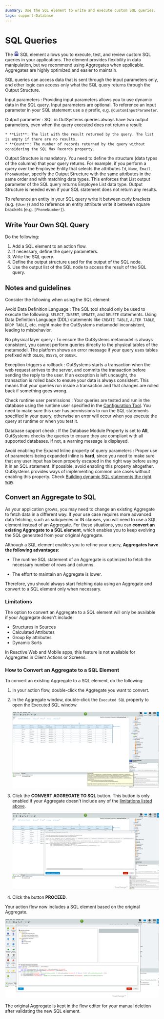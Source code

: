 ```yaml
---
summary: Use the SQL element to write and execute custom SQL queries.
tags: support-Database
---
```


# SQL Queries

The ![SQL](../../../shared/icons-tools/advanced-query.png) SQL element allows you to execute, test, and review custom SQL queries in your applications. The element provides flexibility in data manipulation, but we recommend using Aggregates when applicable. Aggregates are highly optimized and easier to maintain.

SQL queries can access data that is sent through the input parameters only, and other logic can access only what the SQL query returns through the Output Structure.

Input parameters
:   Providing input parameters allows you to use dynamic data in the SQL query. Input parameters are optional. To reference an input parameter in your SQL statement use a `@` prefix, e.g. `@CustomInputParameter`.

Output parameter
:   SQL in OutSystems queries always have two output parameters, even when the query executed does not return a result:

    * **List**: The list with the result returned by the query. The list is empty if there are no results.
    * **Count**: The number of records returned by the query without considering the SQL Max Records property.

Output Structure is mandatory. You need to define the structure (data types of the columns) that your query returns. For example, if you perform a query over the Employee Entity that selects the attributes `Id`, `Name`, `Email`, `PhoneNumber`, specify the Output Structure with the same attributes in the same order and with matching data types. This enforces that List output parameter of the SQL query returns Employee List data type. Output Structure is needed even if your SQL statement does not return any results.

To reference an entity in your SQL query write it between curly brackets (e.g. `{User}`) and to reference an entity attribute write it between square brackets (e.g. `[PhoneNumber]`).


## Write Your Own SQL Query

Do the following:

1. Add a SQL element to an action flow.
1. If necessary, define the query parameters.
1. Write the SQL query.
1. Define the output structure used for the output of the SQL node.
1. Use the output list of the SQL node to access the result of the SQL query.

## Notes and guidelines

Consider the following when using the SQL element:

Avoid Data Definition Language
:   The SQL tool should only be used to execute the following: `SELECT`, `INSERT`, `UPDATE`, and `DELETE` statements. Using Data Definition Language (DDL) statements like `CREATE TABLE`, `ALTER TABLE`, `DROP TABLE`, etc. might make the OutSystems metamodel inconsistent, leading to misbehavior.

No physical layer query
:   To ensure the OutSystems metamodel is always consistent, you cannot perform queries directly to the physical tables of the metamodel. The platform shows an error message if your query uses tables prefixed with `OSLOG`, `OSSYS`, or `OSUSR`.

Exception triggers a rollback
:   OutSystems starts a transaction when the web request arrives to the server, and commits the transaction before sending the reply to the user. If an exception is left uncaught, the transaction is rolled back to ensure your data is always consistent. This means that your queries run inside a transaction and that changes are rolled back if something goes wrong.

Check runtime user permissions
:   Your queries are tested and run in the database using the runtime user specified in the [Configuration Tool](<../../../ref/configuration-tool/tabs/platform.md>). You need to make sure this user has permissions to run the SQL statements specified in your query, otherwise an error will occur when you execute the query at runtime or when you test it.

Database support check
:   If the Database Module Property is set to **All**, OutSystems checks the queries to ensure they are compliant with all supported databases. If not, a warning message is displayed.

Avoid enabling the Expand Inline property of query parameters
:   Proper use of parameters being expanded inline is **hard**, since you need to make sure that any user input has been properly escaped in the right way before using it in an SQL statement. If possible, avoid enabling this property altogether.  
OutSystems provides ways of implementing common use cases without enabling this property. Check [Building dynamic SQL statements the right way](<https://success.outsystems.com/Documentation/Best_Practices/Building_dynamic_SQL_statements_the_right_way>).

## Convert an Aggregate to SQL

As your application grows, you may need to change an existing Aggregate to fetch data in a different way. If your use case requires more advanced data fetching, such as subqueries or IN clauses, you will need to use a SQL element instead of an Aggregate. For these situations, you can **convert an existing Aggregate to a SQL element**, which enables you to keep evolving the SQL generated from your original Aggregate.

Although a SQL element enables you to refine your query, **Aggregates have the following advantages**:

* The runtime SQL statement of an Aggregate is optimized to fetch the necessary number of rows and columns.

* The effort to maintain an Aggregate is lower.

Therefore, you should always start fetching data using an Aggregate and convert to a SQL element only when necessary.

### Limitations

The option to convert an Aggregate to a SQL element will only be available if your Aggregate doesn't include:

* Structures in Sources
* Calculated Attributes
* Group By attributes
* Dynamic Sorts

In Reactive Web and Mobile apps, this feature is not available for Aggregates in Client Actions or Screens.

### How to Convert an Aggregate to a SQL Element

To convert an existing Aggregate to a SQL element, do the following:

1. In your action flow, double-click the Aggregate you want to convert.

1. In the Aggregate window, double-click the `Executed SQL` property to open the Executed SQL window.  

    ![](images/sql-1.png)

1. Click the **CONVERT AGGREGATE TO SQL** button. This button is only enabled if your Aggregate doesn't include any of the [limitations listed above](#limitations).

    ![](images/sql-2.png)

1. Click the button **PROCEED**.

Your action flow now includes a SQL element based on the original Aggregate.

![](images/sql-3.png)

The original Aggregate is kept in the flow editor for your manual deletion after validating the new SQL element.


